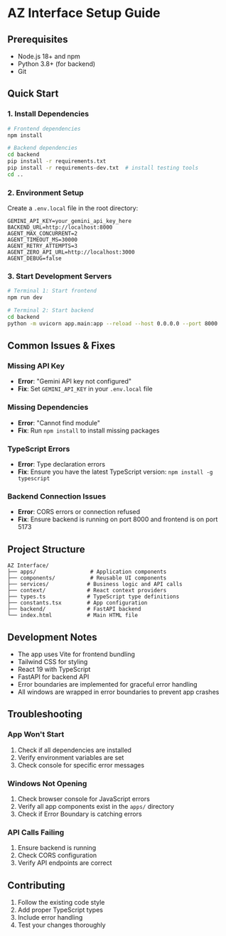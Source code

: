# AZ Interface Setup Guide

## Prerequisites

- Node.js 18+ and npm
- Python 3.8+ (for backend)
- Git

## Quick Start

### 1. Install Dependencies

```bash
# Frontend dependencies
npm install

# Backend dependencies
cd backend
pip install -r requirements.txt
pip install -r requirements-dev.txt  # install testing tools
cd ..
```

### 2. Environment Setup

Create a `.env.local` file in the root directory:

```env
GEMINI_API_KEY=your_gemini_api_key_here
BACKEND_URL=http://localhost:8000
AGENT_MAX_CONCURRENT=2
AGENT_TIMEOUT_MS=30000
AGENT_RETRY_ATTEMPTS=3
AGENT_ZERO_API_URL=http://localhost:3000
AGENT_DEBUG=false
```

### 3. Start Development Servers

```bash
# Terminal 1: Start frontend
npm run dev

# Terminal 2: Start backend
cd backend
python -m uvicorn app.main:app --reload --host 0.0.0.0 --port 8000
```

## Common Issues & Fixes

### Missing API Key
- **Error**: "Gemini API key not configured"
- **Fix**: Set `GEMINI_API_KEY` in your `.env.local` file

### Missing Dependencies
- **Error**: "Cannot find module"
- **Fix**: Run `npm install` to install missing packages

### TypeScript Errors
- **Error**: Type declaration errors
- **Fix**: Ensure you have the latest TypeScript version: `npm install -g typescript`

### Backend Connection Issues
- **Error**: CORS errors or connection refused
- **Fix**: Ensure backend is running on port 8000 and frontend is on port 5173

## Project Structure

```
AZ Interface/
├── apps/                 # Application components
├── components/           # Reusable UI components
├── services/            # Business logic and API calls
├── context/             # React context providers
├── types.ts             # TypeScript type definitions
├── constants.tsx        # App configuration
├── backend/             # FastAPI backend
└── index.html           # Main HTML file
```

## Development Notes

- The app uses Vite for frontend bundling
- Tailwind CSS for styling
- React 19 with TypeScript
- FastAPI for backend API
- Error boundaries are implemented for graceful error handling
- All windows are wrapped in error boundaries to prevent app crashes

## Troubleshooting

### App Won't Start
1. Check if all dependencies are installed
2. Verify environment variables are set
3. Check console for specific error messages

### Windows Not Opening
1. Check browser console for JavaScript errors
2. Verify all app components exist in the `apps/` directory
3. Check if Error Boundary is catching errors

### API Calls Failing
1. Ensure backend is running
2. Check CORS configuration
3. Verify API endpoints are correct

## Contributing

1. Follow the existing code style
2. Add proper TypeScript types
3. Include error handling
4. Test your changes thoroughly 